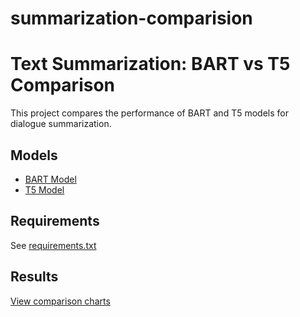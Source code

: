 # summarization-comparision
# Text Summarization: BART vs T5 Comparison

This project compares the performance of BART and T5 models for dialogue summarization.

## Models
- [BART Model](bart/)
- [T5 Model](t5/)

## Requirements
See [requirements.txt](requirements.txt)

## Results
[View comparison charts](results/)
